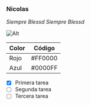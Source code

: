 ### Nicolas

*Siempre Blessd*
_Siempre Blessd_

![Alt](https://www.terra.com.co/u/fotografias/m/2023/6/13/f850x638-11015_88504_4837.jpg)

| Color | Código |
| ----------- | ----------- |
| Rojo | #FF0000 |
| Azul | #0000FF |

- [x] Primera tarea
- [ ] Segunda tarea
- [ ] Tercera tarea
<!---
usernicolasmaya/usernicolasmaya is a ✨ special ✨ repository because its `README.md` (this file) appears on your GitHub profile.
You can click the Preview link to take a look at your changes.
--->
